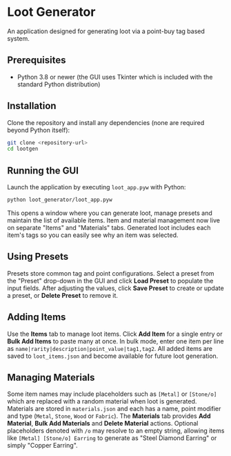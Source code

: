# Loot Generator

An application designed for generating loot via a point-buy tag based system.

## Prerequisites

- Python 3.8 or newer (the GUI uses Tkinter which is included with the
  standard Python distribution)

## Installation

Clone the repository and install any dependencies (none are required beyond
Python itself):

```bash
git clone <repository-url>
cd lootgen
```

## Running the GUI

Launch the application by executing `loot_app.pyw` with Python:

```bash
python loot_generator/loot_app.pyw
```

This opens a window where you can generate loot, manage presets and maintain
the list of available items. Item and material management now live on separate
"Items" and "Materials" tabs. Generated loot includes each item's tags so you
can easily see why an item was selected.

## Using Presets

Presets store common tag and point configurations. Select a preset from the
"Preset" drop-down in the GUI and click **Load Preset** to populate the input
fields. After adjusting the values, click **Save Preset** to create or update
a preset, or **Delete Preset** to remove it.

## Adding Items

Use the **Items** tab to manage loot items. Click **Add Item** for a single
entry or **Bulk Add Items** to paste many at once. In bulk mode, enter one item
per line as `name|rarity|description|point_value|tag1,tag2`. All added items are
saved to `loot_items.json` and become available for future loot generation.

## Managing Materials

Some item names may include placeholders such as `[Metal]` or `[Stone/o]` which
are replaced with a random material when loot is generated. Materials are stored
in `materials.json` and each has a name, point modifier and type
(`Metal`, `Stone`, `Wood` or `Fabric`). The **Materials** tab provides
**Add Material**, **Bulk Add Materials** and **Delete Material** actions. Optional
placeholders denoted with `/o` may resolve to an empty string, allowing items
like `[Metal] [Stone/o] Earring` to generate as "Steel Diamond Earring" or
simply "Copper Earring".


